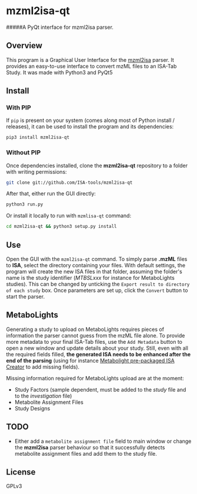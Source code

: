 # mzml2isa-qt
#####A PyQt interface for mzml2isa parser.

## Overview
This program is a Graphical User Interface for the [mzml2isa](https://github.com/ISA-tools/mzml2isa) parser. It provides an easy-to-use interface to convert mzML files to an ISA-Tab Study. It was made with Python3 and PyQt5

## Install

### With PIP
If `pip` is present on your system (comes along most of Python install / releases), it can be used to install the program and its dependencies:
```bash
pip3 install mzml2isa-qt
```

### Without PIP
Once dependencies installed, clone the **mzml2isa-qt** repository to a folder with writing permissions:
```bash
git clone git://github.com/ISA-tools/mzml2isa-qt
```

After that, either run the GUI directly: 
```bash
python3 run.py
```

Or install it locally to run with `mzmlisa-qt` command:
```bash
cd mzml2isa-qt && python3 setup.py install
```

## Use
Open the GUI with the `mzml2isa-qt` command. To simply parse **.mzML** files to **ISA**, select the directory containing your files. With default settings, the program will create the new ISA files in that folder, assuming the folder's name is the study identifier (_MTBSLxxx_ for instance for MetaboLights studies). This can be changed by unticking the `Export result to directory of each study` box. Once parameters are set up, click the `Convert` button to start the parser.

## MetaboLights
Generating a study to upload on MetaboLights requires pieces of information the parser cannot guess from the mzML file alone. To provide more metadata to your final ISA-Tab files, use the `Add Metadata` button to open a new window and update details about your study. Still, even with all the required fields filled, **the generated ISA needs to be enhanced after the end of the parsing** (using for instance [Metabolight pre-packaged ISA Creator](http://www.ebi.ac.uk/metabolights/) to add missing fields).

Missing information required for MetaboLights upload are at the moment:
* Study Factors (sample dependent, must be added to the _study_ file and to the _investigation_ file)
* Metabolite Assignment Files
* Study Designs

## TODO
* Either add a `metabolite assignment file` field to main window or change the **mzml2isa** parser behaviour so that it successfully detects metabolite assignment files and add them to the study file.

## License
GPLv3
